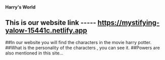 ﻿#### Harry's World
## This is our website link ----- https://mystifying-yalow-15441c.netlify.app
##In our website you will find the characters in the movie harry potter.
##What is the personality of the characters , you can see it.
##Powers are also mentioned in this site...

